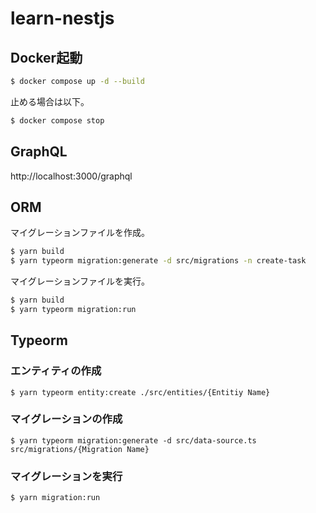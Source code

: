 # learn-nestjs
## Docker起動
```sh
$ docker compose up -d --build
```

止める場合は以下。
```sh
$ docker compose stop
```

## GraphQL
http://localhost:3000/graphql

## ORM
マイグレーションファイルを作成。
```bash
$ yarn build
$ yarn typeorm migration:generate -d src/migrations -n create-task
```

マイグレーションファイルを実行。
```bash
$ yarn build
$ yarn typeorm migration:run
```

## Typeorm
### エンティティの作成
```
$ yarn typeorm entity:create ./src/entities/{Entitiy Name}
```

### マイグレーションの作成
```
$ yarn typeorm migration:generate -d src/data-source.ts src/migrations/{Migration Name}
```

### マイグレーションを実行
```
$ yarn migration:run
```